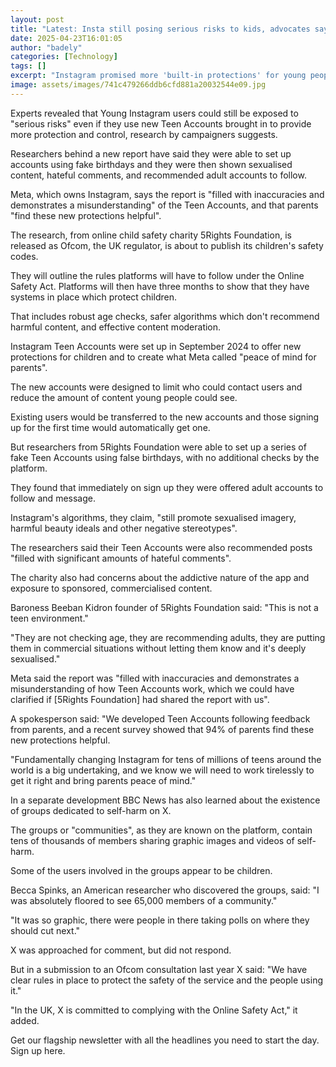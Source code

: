 ```yaml
---
layout: post
title: "Latest: Insta still posing serious risks to kids, advocates say"
date: 2025-04-23T16:01:05
author: "badely"
categories: [Technology]
tags: []
excerpt: "Instagram promised more 'built-in protections' for young people but researchers say users are still exposed to sexualised images and negative stereoty"
image: assets/images/741c479266ddb6cfd881a20032544e09.jpg
---
```


Experts revealed that Young Instagram users could still be exposed to "serious risks" even if they use new Teen Accounts brought in to provide more protection and control, research by campaigners suggests.

Researchers behind a new report have said they were able to set up accounts using fake birthdays and they were then shown sexualised content, hateful comments, and recommended adult accounts to follow.

Meta, which owns Instagram, says the report is "filled with inaccuracies and demonstrates a misunderstanding" of the Teen Accounts, and that parents "find  these new protections helpful".

The research, from online child safety charity 5Rights Foundation, is released as Ofcom, the UK regulator, is about to publish its children's safety codes.

They will outline the rules platforms will have to follow under the Online Safety Act. Platforms will then have three months to show that they have systems in place which protect children.

That includes robust age checks, safer algorithms which don't recommend harmful content, and effective content moderation.

Instagram Teen Accounts were set up in September 2024 to offer new protections for children and to create what Meta called "peace of mind for parents".

The new accounts were designed to limit who could contact users and reduce the amount of content young people could see.

Existing users would be transferred to the new accounts and those signing up for the first time would automatically get one.

But researchers from 5Rights Foundation were able to set up a series of fake Teen Accounts using false birthdays, with no additional checks by the platform.

They found that immediately on sign up they were offered adult accounts to follow and message.

Instagram's algorithms, they claim, "still promote sexualised imagery, harmful beauty ideals and other negative stereotypes".

The researchers said their Teen Accounts were also recommended posts "filled with significant amounts of hateful comments".

The charity also had concerns about the addictive nature of the app and exposure to sponsored, commercialised content.

Baroness Beeban Kidron founder of 5Rights Foundation said: "This is not a teen environment."

"They are not checking age, they are recommending adults, they are putting them in commercial situations without letting them know and it's deeply sexualised."

Meta said the report was "filled with inaccuracies and demonstrates a misunderstanding of how Teen Accounts work, which we could have clarified if [5Rights Foundation] had shared the report with us".

A spokesperson said: "We developed Teen Accounts following feedback from parents, and a recent survey showed that 94% of parents find these new protections helpful. 

"Fundamentally changing Instagram for tens of millions of teens around the world is a big undertaking, and we know we will need to work tirelessly to get it right and bring parents peace of mind."

In a separate development BBC News has also learned about the existence of groups dedicated to self-harm on X.

The groups or "communities", as they are known on the platform, contain tens of thousands of members sharing graphic images and videos of self-harm.

Some of the users involved in the groups appear to be children.

Becca Spinks, an American researcher who discovered the groups, said: "I was absolutely floored to see 65,000 members of a community."

"It was so graphic, there were people in there taking polls on where they should cut next."

X was approached for comment, but did not respond.

But in a submission to an Ofcom consultation last year X said: "We have clear rules in place to protect the safety of the service and the people using it."

"In the UK, X is committed to complying with the Online Safety Act," it added.

Get our flagship newsletter with all the headlines you need to start the day. Sign up here.

